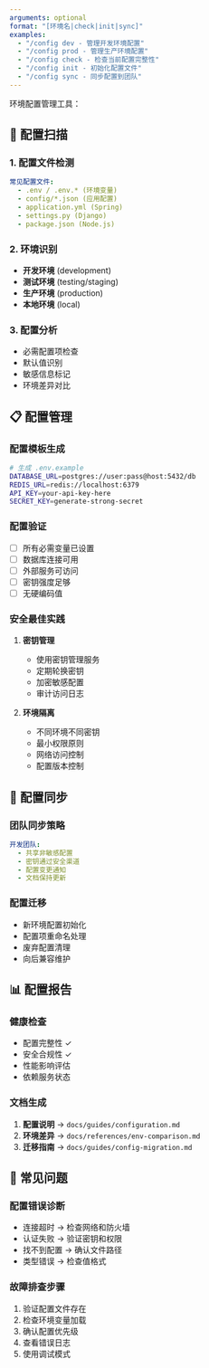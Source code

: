 ```yaml
---
arguments: optional
format: "[环境名|check|init|sync]"
examples:
  - "/config dev - 管理开发环境配置"
  - "/config prod - 管理生产环境配置"
  - "/config check - 检查当前配置完整性"
  - "/config init - 初始化配置文件"
  - "/config sync - 同步配置到团队"
---
```

环境配置管理工具：

## 🔧 配置扫描

### 1. 配置文件检测
```yaml
常见配置文件:
  - .env / .env.* (环境变量)
  - config/*.json (应用配置)
  - application.yml (Spring)
  - settings.py (Django)
  - package.json (Node.js)
```

### 2. 环境识别
- **开发环境** (development)
- **测试环境** (testing/staging)
- **生产环境** (production)
- **本地环境** (local)

### 3. 配置分析
- 必需配置项检查
- 默认值识别
- 敏感信息标记
- 环境差异对比

## 📋 配置管理

### 配置模板生成
```bash
# 生成 .env.example
DATABASE_URL=postgres://user:pass@host:5432/db
REDIS_URL=redis://localhost:6379
API_KEY=your-api-key-here
SECRET_KEY=generate-strong-secret
```

### 配置验证
- [ ] 所有必需变量已设置
- [ ] 数据库连接可用
- [ ] 外部服务可访问
- [ ] 密钥强度足够
- [ ] 无硬编码值

### 安全最佳实践
1. **密钥管理**
   - 使用密钥管理服务
   - 定期轮换密钥
   - 加密敏感配置
   - 审计访问日志

2. **环境隔离**
   - 不同环境不同密钥
   - 最小权限原则
   - 网络访问控制
   - 配置版本控制

## 🔄 配置同步

### 团队同步策略
```yaml
开发团队:
  - 共享非敏感配置
  - 密钥通过安全渠道
  - 配置变更通知
  - 文档保持更新
```

### 配置迁移
- 新环境配置初始化
- 配置项重命名处理
- 废弃配置清理
- 向后兼容维护

## 📊 配置报告

### 健康检查
- 配置完整性 ✓
- 安全合规性 ✓
- 性能影响评估
- 依赖服务状态

### 文档生成
1. **配置说明** → `docs/guides/configuration.md`
2. **环境差异** → `docs/references/env-comparison.md`
3. **迁移指南** → `docs/guides/config-migration.md`

## 🚨 常见问题

### 配置错误诊断
- 连接超时 → 检查网络和防火墙
- 认证失败 → 验证密钥和权限
- 找不到配置 → 确认文件路径
- 类型错误 → 检查值格式

### 故障排查步骤
1. 验证配置文件存在
2. 检查环境变量加载
3. 确认配置优先级
4. 查看错误日志
5. 使用调试模式